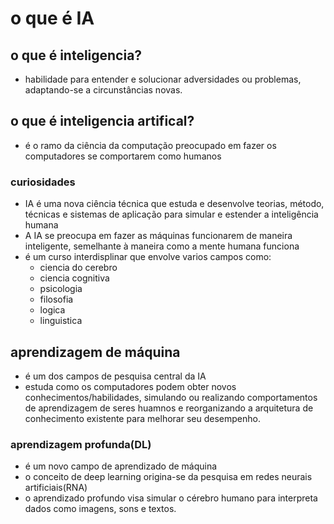 # **o que é IA**

## **o que é inteligencia?**
  - habilidade para entender e solucionar adversidades ou problemas, adaptando-se a circunstâncias novas.

## **o que é inteligencia artifical?**
  - é o ramo da ciência da computação preocupado em fazer os computadores se comportarem como humanos
  ### **curiosidades**
  - IA é uma nova ciência técnica que estuda e desenvolve teorias, método, técnicas e sistemas de aplicação para simular e estender a inteligência humana
  - A IA se preocupa em fazer as máquinas funcionarem de maneira inteligente, semelhante à maneira como a mente humana funciona
  - é um curso interdisplinar que envolve varios campos como:
    - ciencia do cerebro
    - ciencia cognitiva
    - psicologia
    - filosofia
    - logica
    - linguistica

## **aprendizagem de máquina**
  - é um dos campos de pesquisa central da IA
  - estuda como os computadores podem obter novos conhecimentos/habilidades, simulando ou realizando comportamentos de aprendizagem de seres huamnos e reorganizando a arquitetura de conhecimento existente para melhorar seu desempenho.
  ### **aprendizagem profunda(DL)** 
  - é um novo campo de aprendizado de máquina
  - o conceito de deep learning origina-se da pesquisa em redes neurais artificiais(RNA)
  - o aprendizado profundo visa simular o cérebro humano para interpreta dados como imagens, sons e textos. 

